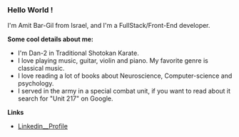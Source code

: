### Hello World !

I'm Amit Bar-Gil from Israel, and I'm a FullStack/Front-End developer. 

**Some cool details about me:**
- I'm Dan-2 in Traditional Shotokan Karate.
- I love playing music, guitar, violin and piano. My favorite genre is classical music.
- I love reading a lot of books about Neuroscience, Computer-science and psychology.
- I served in the army in a special combat unit, if you want to read about it search for "Unit 217" on Google.

**Links**

- [Linkedin__Profile](https://www.linkedin.com/in/amitbg/)


<!-- [![Anurag's GitHub stats](https://github-readme-stats.vercel.app/api?username=AmitGit217)](https://github.com/anuraghazra/github-readme-stats)


[![Top Langs](https://github-readme-stats.vercel.app/api/top-langs/?username=AmitGit217&layout=compact)](https://github.com/anuraghazra/github-readme-stats)
 -->
